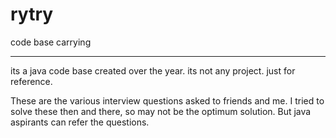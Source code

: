 rytry
=====

code base carrying
*******
its a java code base created over the year. its not any project. just for reference.

These are the various interview questions asked to friends and me.
I tried to solve these then and there, so may not be the optimum solution.
But java aspirants can refer the questions.
